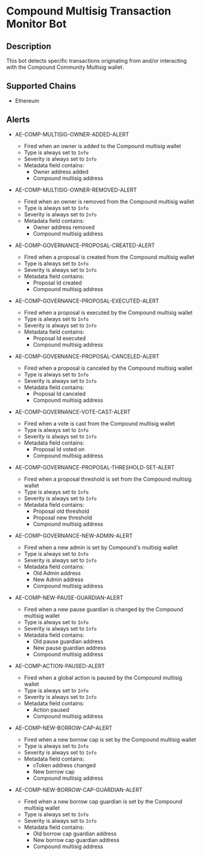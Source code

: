 # Compound Multisig Transaction Monitor Bot

## Description

This bot detects specific transactions originating from and/or interacting with the Compound Community Multisig wallet.

## Supported Chains

- Ethereum

## Alerts

- AE-COMP-MULTISIG-OWNER-ADDED-ALERT
  - Fired when an owner is added to the Compound multisig wallet
  - Type is always set to `Info`
  - Severity is always set to `Info`
  - Metadata field contains:
    - Owner address added
    - Compound multisig address

- AE-COMP-MULTISIG-OWNER-REMOVED-ALERT
  - Fired when an owner is removed from the Compound multisig wallet
  - Type is always set to `Info`
  - Severity is always set to `Info`
  - Metadata field contains:
    - Owner address removed
    - Compound multisig address

- AE-COMP-GOVERNANCE-PROPOSAL-CREATED-ALERT
  - Fired when a proposal is created from the Compound multisig wallet
  - Type is always set to `Info`
  - Severity is always set to `Info`
  - Metadata field contains:
    - Proposal Id created
    - Compound multisig address

- AE-COMP-GOVERNANCE-PROPOSAL-EXECUTED-ALERT
  - Fired when a proposal is executed by the Compound multisig wallet
  - Type is always set to `Info`
  - Severity is always set to `Info`
  - Metadata field contains:
    - Proposal Id executed
    - Compound multisig address

- AE-COMP-GOVERNANCE-PROPOSAL-CANCELED-ALERT
  - Fired when a proposal is canceled by the Compound multisig wallet
  - Type is always set to `Info`
  - Severity is always set to `Info`
  - Metadata field contains:
    - Proposal Id canceled
    - Compound multisig address

- AE-COMP-GOVERNANCE-VOTE-CAST-ALERT
  - Fired when a vote is cast from the Compound multisig wallet
  - Type is always set to `Info`
  - Severity is always set to `Info`
  - Metadata field contains:
    - Proposal Id voted on
    - Compound multisig address

- AE-COMP-GOVERNANCE-PROPOSAL-THRESHOLD-SET-ALERT
  - Fired when a proposal threshold is set from the Compound multisig wallet
  - Type is always set to `Info`
  - Severity is always set to `Info`
  - Metadata field contains:
    - Proposal old threshold
    - Proposal new threshold
    - Compound multisig address

- AE-COMP-GOVERNANCE-NEW-ADMIN-ALERT
  - Fired when a new admin is set by Compound's multisig wallet
  - Type is always set to `Info`
  - Severity is always set to `Info`
  - Metadata field contains:
    - Old Admin address
    - New Admin address
    - Compound multisig address

- AE-COMP-NEW-PAUSE-GUARDIAN-ALERT
  - Fired when a new pause guardian is changed by the Compound multisig wallet
  - Type is always set to `Info`
  - Severity is always set to `Info`
  - Metadata field contains:
    - Old pause guardian address
    - New pause guardian address
    - Compound multisig address

- AE-COMP-ACTION-PAUSED-ALERT
  - Fired when a global action is paused by the Compound multisig wallet
  - Type is always set to `Info`
  - Severity is always set to `Info`
  - Metadata field contains:
    - Action paused
    - Compound multisig address

- AE-COMP-NEW-BORROW-CAP-ALERT
  - Fired when a new borrow cap is set by the Compound multisig wallet
  - Type is always set to `Info`
  - Severity is always set to `Info`
  - Metadata field contains:
    - cToken address changed
    - New borrow cap
    - Compound multisig address

- AE-COMP-NEW-BORROW-CAP-GUARDIAN-ALERT
  - Fired when a new borrow cap guardian is set by the Compound multisig wallet
  - Type is always set to `Info`
  - Severity is always set to `Info`
  - Metadata field contains:
    - Old borrow cap guardian address
    - New borrow cap guardian address
    - Compound multisig address
